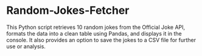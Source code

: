 # Random-Jokes-Fetcher
This Python script retrieves 10 random jokes from the Official Joke API, formats the data into a clean table using Pandas, and displays it in the console. It also provides an option to save the jokes to a CSV file for further use or analysis.
